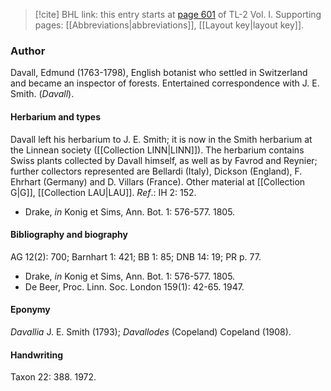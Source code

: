 > [!cite] BHL link: this entry starts at [page 601](https://www.biodiversitylibrary.org/item/103414#page/649/mode/1up) of TL-2 Vol. I.
> Supporting pages: [[Abbreviations|abbreviations]], [[Layout key|layout key]].

### Author

Davall, Edmund (1763-1798), English botanist who settled in Switzerland and became an inspector of forests. Entertained correspondence with J. E. Smith. (*Davall*).

#### Herbarium and types

Davall left his herbarium to J. E. Smith; it is now in the Smith herbarium at the Linnean society ([[Collection LINN|LINN]]). The herbarium contains Swiss plants collected by Davall himself, as well as by Favrod and Reynier; further collectors represented are Bellardi (Italy), Dickson (England), F. Ehrhart (Germany) and D. Villars (France). Other material at [[Collection G|G]], [[Collection LAU|LAU]].
*Ref*.: IH 2: 152.
- Drake, *in* Konig et Sims, Ann. Bot. 1: 576-577. 1805.

#### Bibliography and biography

AG 12(2): 700; Barnhart 1: 421; BB 1: 85; DNB 14: 19; PR p. 77.
- Drake, *in* Konig et Sims, Ann. Bot. 1: 576-577. 1805.
- De Beer, Proc. Linn. Soc. London 159(1): 42-65. 1947.

#### Eponymy

*Davallia* J. E. Smith (1793); *Davallodes* (Copeland) Copeland (1908).

#### Handwriting

Taxon 22: 388. 1972.

